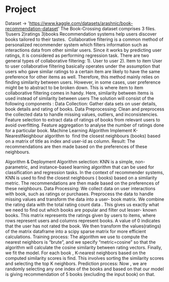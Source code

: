 # Project
Dataset ->   'https://www.kaggle.com/datasets/arashnic/book-recommendation-dataset'
The Book-Crossing dataset comprises 3 files.  1)users  2)ratings  3)books
Recommendation systems help users discover books tailored to their tastes.  Collaborative filtering is a common method of personalized recommender system which filters information such as interactions data from other similar users. Since it works by predicting user ratings, it is considered as performing regression task. There are two general types of collaborative filtering:
          1). User to user
          2). Item to item
User to user collaborative filtering basically operates under the assumption that users who gave similar ratings to a certain item are likely to have the same preference for other items as well. Therefore, this method mainly relies on finding similarity between users. However, in some cases, user preference might be to abstract to be broken down. This is where item to item collaborative filtering comes in handy. Here, similarity between items is used instead of similarity between users
The solution will consist of the following components :
  Data Collection:
	   Gather data sets on user details, book details and rating of books.
  Data Preprocessing:
	   Clean and preprocess the collected data to handle missing values, outliers, and inconsistencies.
	   Feature selection to extract data of ratings of books from relevant users to avoid overfitting.
	   Feature aggregation to analyse the number of ratings done for a particular book.
  Machine Learning Algorithm
	   Implement K-NearestNeighbour algorithm to  find the closest neighbours (books) based on a matrix of title as index and user-id as column. 
  Result:
	   The recommendations are then made based on the preferences of these neighbours. 
    
Algorithm & Deployment
  Algorithm selection:
    KNN is a simple, non-parametric, and instance-based learning algorithm that can be used for classification and regression tasks. In the context of recommender      systems, KNN is used to find the closest neighbours ( books) based on a similarity metric. The recommendations are then made based on the preferences of these      neighbours.
  Data Processing:
    We collect data on user interactions with book, such as ratings or purchases. Preprocess the data to handle missing values and transform the data into a user-      book matrix.
    We combine the rating data with the total rating count data . This gives us exactly what we need to find out which books are popular and filter out lesser-         known books.
    This matrix represents the ratings given by users to items, where rows represent users and columns represent books. A value of 0 indicates that the user has        not rated the book.
    We then transform the values(ratings) of the matrix dataframe into a scipy sparse matrix for more efficient calculations.
 Training process:
    The algorithm we use to compute the nearest neighbors is “brute”, and we specify “metric=cosine” so that the algorithm will calculate the cosine similarity         between rating vectors. Finally, we fit the model.
    For each book , K-nearest neighbors based on the computed similarity scores is find. This involves sorting the similarity scores and selecting the top K            neighbors.
Prediction process:
    Now , we are randomly selecting any one index of the books and based on that our model is giving recommendation of 5 books (excluding the input book) on that.




